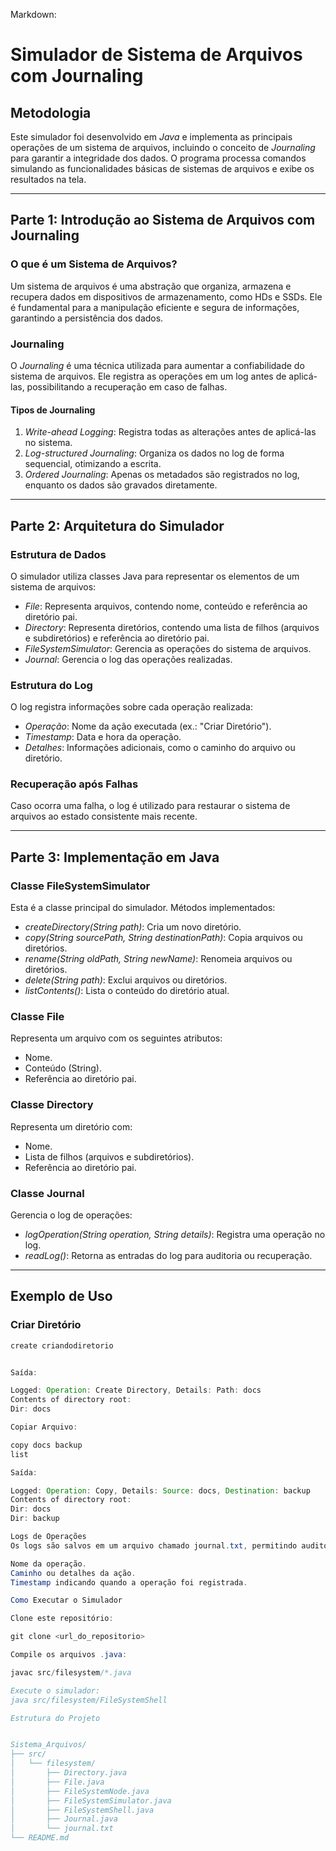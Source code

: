 Markdown:

# Simulador de Sistema de Arquivos com Journaling

## Metodologia

Este simulador foi desenvolvido em *Java* e implementa as principais operações de um sistema de arquivos, incluindo o conceito de *Journaling* para garantir a integridade dos dados. O programa processa comandos simulando as funcionalidades básicas de sistemas de arquivos e exibe os resultados na tela.

---

## Parte 1: Introdução ao Sistema de Arquivos com Journaling

### O que é um Sistema de Arquivos?
Um sistema de arquivos é uma abstração que organiza, armazena e recupera dados em dispositivos de armazenamento, como HDs e SSDs. Ele é fundamental para a manipulação eficiente e segura de informações, garantindo a persistência dos dados.

### Journaling
O *Journaling* é uma técnica utilizada para aumentar a confiabilidade do sistema de arquivos. Ele registra as operações em um log antes de aplicá-las, possibilitando a recuperação em caso de falhas.

#### Tipos de Journaling
1. *Write-ahead Logging*: Registra todas as alterações antes de aplicá-las no sistema.
2. *Log-structured Journaling*: Organiza os dados no log de forma sequencial, otimizando a escrita.
3. *Ordered Journaling*: Apenas os metadados são registrados no log, enquanto os dados são gravados diretamente.

---

## Parte 2: Arquitetura do Simulador

### Estrutura de Dados
O simulador utiliza classes Java para representar os elementos de um sistema de arquivos:
- *File*: Representa arquivos, contendo nome, conteúdo e referência ao diretório pai.
- *Directory*: Representa diretórios, contendo uma lista de filhos (arquivos e subdiretórios) e referência ao diretório pai.
- *FileSystemSimulator*: Gerencia as operações do sistema de arquivos.
- *Journal*: Gerencia o log das operações realizadas.

### Estrutura do Log
O log registra informações sobre cada operação realizada:
- *Operação*: Nome da ação executada (ex.: "Criar Diretório").
- *Timestamp*: Data e hora da operação.
- *Detalhes*: Informações adicionais, como o caminho do arquivo ou diretório.

### Recuperação após Falhas
Caso ocorra uma falha, o log é utilizado para restaurar o sistema de arquivos ao estado consistente mais recente.

---

## Parte 3: Implementação em Java

### Classe FileSystemSimulator
Esta é a classe principal do simulador. Métodos implementados:
- *createDirectory(String path)*: Cria um novo diretório.
- *copy(String sourcePath, String destinationPath)*: Copia arquivos ou diretórios.
- *rename(String oldPath, String newName)*: Renomeia arquivos ou diretórios.
- *delete(String path)*: Exclui arquivos ou diretórios.
- *listContents()*: Lista o conteúdo do diretório atual.

### Classe File
Representa um arquivo com os seguintes atributos:
- Nome.
- Conteúdo (String).
- Referência ao diretório pai.

### Classe Directory
Representa um diretório com:
- Nome.
- Lista de filhos (arquivos e subdiretórios).
- Referência ao diretório pai.

### Classe Journal
Gerencia o log de operações:
- *logOperation(String operation, String details)*: Registra uma operação no log.
- *readLog()*: Retorna as entradas do log para auditoria ou recuperação.

---

## Exemplo de Uso

### Criar Diretório
```java
create criandodiretorio


Saída:

Logged: Operation: Create Directory, Details: Path: docs
Contents of directory root:
Dir: docs

Copiar Arquivo:

copy docs backup
list

Saída:

Logged: Operation: Copy, Details: Source: docs, Destination: backup
Contents of directory root:
Dir: docs
Dir: backup

Logs de Operações
Os logs são salvos em um arquivo chamado journal.txt, permitindo auditoria das operações realizadas. Cada entrada de log contém:

Nome da operação.
Caminho ou detalhes da ação.
Timestamp indicando quando a operação foi registrada.

Como Executar o Simulador

Clone este repositório:

git clone <url_do_repositorio>

Compile os arquivos .java:

javac src/filesystem/*.java

Execute o simulador:
java src/filesystem/FileSystemShell

Estrutura do Projeto


Sistema_Arquivos/
├── src/
│   └── filesystem/
│       ├── Directory.java
│       ├── File.java
│       ├── FileSystemNode.java
│       ├── FileSystemSimulator.java
│       ├── FileSystemShell.java
│       ├── Journal.java
│       └── journal.txt
└── README.md